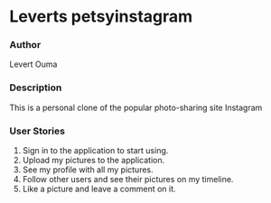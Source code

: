 # Leverts petsyinstagram

###  Author
Levert Ouma

### Description
This is a personal clone of the popular photo-sharing site Instagram

### User Stories
1. Sign in to the application to start using.
2. Upload my pictures to the application.
3. See my profile with all my pictures.
4. Follow other users and see their pictures on my timeline.
5. Like a picture and leave a comment on it.
